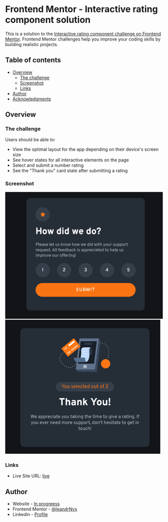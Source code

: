 # Frontend Mentor - Interactive rating component solution

This is a solution to the [Interactive rating component challenge on Frontend Mentor](https://www.frontendmentor.io/challenges/interactive-rating-component-koxpeBUmI). Frontend Mentor challenges help you improve your coding skills by building realistic projects.

## Table of contents

- [Overview](#overview)
  - [The challenge](#the-challenge)
  - [Screenshot](#screenshot)
  - [Links](#links)
- [Author](#author)
- [Acknowledgments](#acknowledgments)

## Overview

### The challenge

Users should be able to:

- View the optimal layout for the app depending on their device's screen size
- See hover states for all interactive elements on the page
- Select and submit a number rating
- See the "Thank you" card state after submitting a rating

### Screenshot

![](./screen1.png)
![](./screen2.png)

### Links

- Live Site URL: [live](https://leandrnvs.github.io/Interactive-rating-component/)

## Author

- Website - [In progreess](https://www.your-site.com)
- Frontend Mentor - [@leandrNvs](https://www.frontendmentor.io/profile/leandrNvs)
- Linkedin - [Profile](https://www.linkedin.com/in/leandrnvs/)

